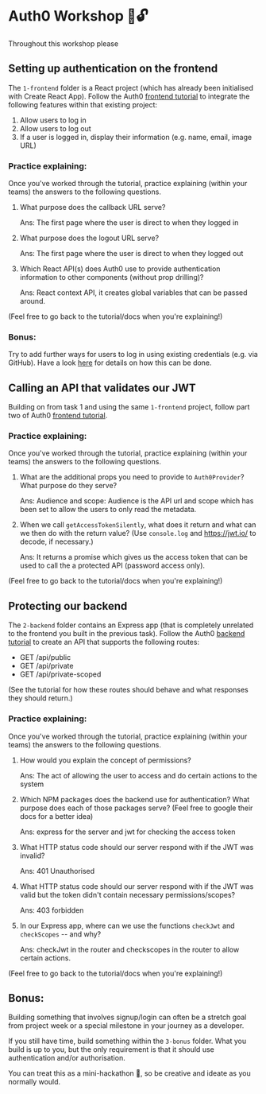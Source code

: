# Auth0 Workshop 🔑🔓

Throughout this workshop please

## Setting up authentication on the **frontend**

The `1-frontend` folder is a React project (which has already been initialised with Create React App). Follow the Auth0 [frontend tutorial](https://auth0.com/docs/quickstart/spa/react/01-login) to integrate the following features within that existing project:

1.  Allow users to log in
2.  Allow users to log out
3.  If a user is logged in, display their information (e.g. name, email, image URL)

### Practice explaining:

Once you've worked through the tutorial, practice explaining (within your teams) the answers to the following questions.

1.  What purpose does the callback URL serve?

    Ans: The first page where the user is direct to when they logged in
2.  What purpose does the logout URL serve?

    Ans: The first page where the user is direct to when they logged out
3.  Which React API(s) does Auth0 use to provide authentication information to other components (without prop drilling)?

    Ans: React context API, it creates global variables that can be passed around.

(Feel free to go back to the tutorial/docs when you're explaining!)

### Bonus:

Try to add further ways for users to log in using existing credentials (e.g. via GitHub). Have a look [here](https://auth0.com/docs/connections/social) for details on how this can be done.

## Calling an API that validates our JWT

Building on from task 1 and using the same `1-frontend` project, follow part two of Auth0 [frontend tutorial](https://auth0.com/docs/quickstart/spa/react/02-calling-an-api).

### Practice explaining:

Once you've worked through the tutorial, practice explaining (within your teams) the answers to the following questions.

1.  What are the additional props you need to provide to `Auth0Provider`? What purpose do they serve?

    Ans: Audience and scope: Audience is the API url and scope which has been set to allow the users to only read the metadata. 

2.  When we call `getAccessTokenSilently`, what does it return and what can we then do with the return value? (Use `console.log` and https://jwt.io/ to decode, if necessary.)

    Ans: It returns a promise which gives us the access token that can be used to call the a protected API (password access only). 

(Feel free to go back to the tutorial/docs when you're explaining!)

## Protecting our **backend**

The `2-backend` folder contains an Express app (that is completely unrelated to the frontend you built in the previous task). Follow the Auth0 [backend tutorial](https://auth0.com/docs/quickstart/backend/nodejs) to create an API that supports the following routes:

- GET /api/public
- GET /api/private
- GET /api/private-scoped

(See the tutorial for how these routes should behave and what responses they should return.)

### Practice explaining:

Once you've worked through the tutorial, practice explaining (within your teams) the answers to the following questions.

1.  How would you explain the concept of permissions?

    Ans: The act of allowing the user to access and do certain actions to the system
2.  Which NPM packages does the backend use for authentication? What purpose does each of those packages serve? (Feel free to google their docs for a better idea)

    Ans: express for the server and jwt for checking the access token
3.  What HTTP status code should our server respond with if the JWT was invalid?

    Ans: 401 Unauthorised
4.  What HTTP status code should our server respond with if the JWT was valid but the token didn't contain necessary permissions/scopes?

    Ans: 403 forbidden
5.  In our Express app, where can we use the functions `checkJwt` and `checkScopes` -- and why?

    Ans: checkJwt in the router and checkscopes in the router to allow certain actions.

(Feel free to go back to the tutorial/docs when you're explaining!)

## Bonus:

Building something that involves signup/login can often be a stretch goal from project week or a special milestone in your journey as a developer.

If you still have time, build something within the `3-bonus` folder. What you build is up to you, but the only requirement is that it should use authentication and/or authorisation.

You can treat this as a mini-hackathon 🎉, so be creative and ideate as you normally would.
